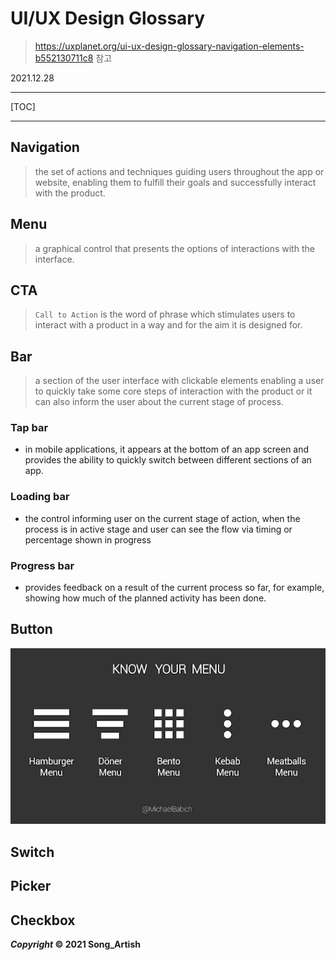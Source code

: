 # UI/UX Design Glossary

> https://uxplanet.org/ui-ux-design-glossary-navigation-elements-b552130711c8 참고

2021.12.28

---

[TOC]

---



## Navigation

> the set of actions and techniques guiding users throughout the app or website, enabling them to fulfill their goals and successfully interact with the product.



## Menu

> a graphical control that presents the options of interactions with the interface.



## CTA

> `Call to Action` is the word of phrase which stimulates users to interact with a product in a way and for the aim it is designed for.



## Bar

> a section of the user interface with clickable elements enabling a user to quickly take some core steps of interaction with the product or it can also inform the user about the current stage of process.

### Tap bar

- in mobile applications, it appears at the bottom of an app screen and provides the ability to quickly switch between different sections of an app.

### Loading bar

- the control informing user on the current stage of action, when the process is in active stage and user can see the flow via timing or percentage shown in progress

### Progress bar

- provides feedback on a result of the current process so far, for example, showing how much of the planned activity has been done.



## Button

![menu_btns](img/menu_btns.png)

## Switch

## Picker

## Checkbox

***Copyright* © 2021 Song_Artish**
